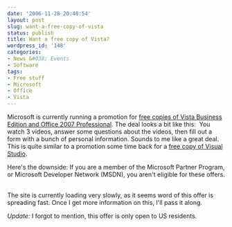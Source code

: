 ```yaml
---
date: '2006-11-28 20:40:54'
layout: post
slug: want-a-free-copy-of-vista
status: publish
title: Want a free copy of Vista?
wordpress_id: '148'
categories:
- News &#038; Events
- Software
tags:
- Free stuff
- Microsoft
- Office
- Vista
---
```


Microsoft is currently running a promotion for [free copies of Vista Business Edition and Office 2007 Professional](http://www.powertogether.com/). The deal looks a bit like this:  You watch 3 videos, answer some questions about the videos, then fill out a form with a bunch of personal information. Sounds to me like a great deal. This is quite similar to a promotion some time back for a [free copy of Visual Studio](http://adamcaudill.com/2006/03/17/microsoft-visual-studio-2005-free/).

Here's the downside: If you are a member of the Microsoft Partner Program, or Microsoft Developer Network (MSDN), you aren't eligible for these offers.  

The site is currently loading very slowly, as it seems word of this offer is spreading fast. Once I get more information on this, I'll pass it along.

_Update:_ I forgot to mention, this offer is only open to US residents.
